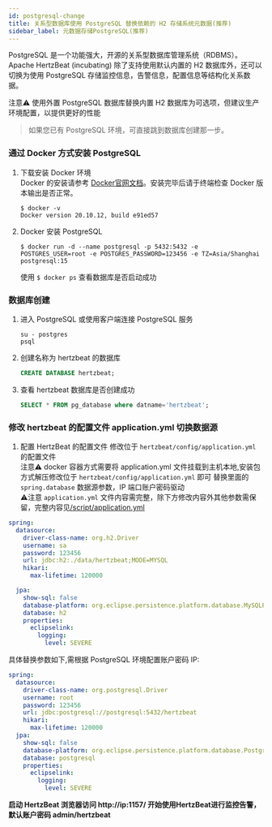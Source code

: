 ```yaml
---
id: postgresql-change
title: 关系型数据库使用 PostgreSQL 替换依赖的 H2 存储系统元数据(推荐)
sidebar_label: 元数据存储PostgreSQL(推荐)
---
```

PostgreSQL 是一个功能强大，开源的关系型数据库管理系统（RDBMS）。Apache HertzBeat (incubating) 除了支持使用默认内置的 H2 数据库外，还可以切换为使用 PostgreSQL 存储监控信息，告警信息，配置信息等结构化关系数据。  

注意⚠️ 使用外置 PostgreSQL 数据库替换内置 H2 数据库为可选项，但建议生产环境配置，以提供更好的性能

> 如果您已有 PostgreSQL 环境，可直接跳到数据库创建那一步。  


### 通过 Docker 方式安装 PostgreSQL    

1. 下载安装 Docker 环境   
   Docker 的安装请参考 [Docker官网文档](https://docs.docker.com/get-docker/)。安装完毕后请于终端检查 Docker 版本输出是否正常。  
   ```shell
   $ docker -v
   Docker version 20.10.12, build e91ed57
   ```
   
2. Docker 安装 PostgreSQL
   ```shell
   $ docker run -d --name postgresql -p 5432:5432 -e POSTGRES_USER=root -e POSTGRES_PASSWORD=123456 -e TZ=Asia/Shanghai postgresql:15       
   ```
   使用 ```$ docker ps``` 查看数据库是否启动成功

### 数据库创建  

1. 进入 PostgreSQL 或使用客户端连接 PostgreSQL 服务 
   ```shell
   su - postgres
   psql
   ```
   
2. 创建名称为 hertzbeat 的数据库    
   ```sql
   CREATE DATABASE hertzbeat;
   ```
3. 查看 hertzbeat 数据库是否创建成功  
   ```sql
   SELECT * FROM pg_database where datname='hertzbeat';
   ```
### 修改 hertzbeat 的配置文件 application.yml 切换数据源

1. 配置 HertzBeat 的配置文件
   修改位于 `hertzbeat/config/application.yml` 的配置文件   
   注意⚠️ docker 容器方式需要将 application.yml 文件挂载到主机本地,安装包方式解压修改位于 `hertzbeat/config/application.yml` 即可
   替换里面的 `spring.database` 数据源参数，IP 端口账户密码驱动   
   ⚠️注意 `application.yml` 文件内容需完整，除下方修改内容外其他参数需保留，完整内容见[/script/application.yml](https://github.com/hertzbeat/hertzbeat/raw/master/script/application.yml)

```yaml
spring:
  datasource:
    driver-class-name: org.h2.Driver
    username: sa
    password: 123456
    url: jdbc:h2:./data/hertzbeat;MODE=MYSQL
    hikari:
      max-lifetime: 120000

  jpa:
    show-sql: false
    database-platform: org.eclipse.persistence.platform.database.MySQLPlatform
    database: h2
    properties:
      eclipselink:
        logging:
          level: SEVERE
```
具体替换参数如下,需根据 PostgreSQL 环境配置账户密码 IP:
```yaml
spring:
  datasource:
    driver-class-name: org.postgresql.Driver
    username: root
    password: 123456
    url: jdbc:postgresql://postgresql:5432/hertzbeat
    hikari:
      max-lifetime: 120000
  jpa:
    show-sql: false
    database-platform: org.eclipse.persistence.platform.database.PostgreSQLPlatform
    database: postgresql
    properties:
      eclipselink:
        logging:
          level: SEVERE
```

**启动 HertzBeat 浏览器访问 http://ip:1157/ 开始使用HertzBeat进行监控告警，默认账户密码 admin/hertzbeat**  
